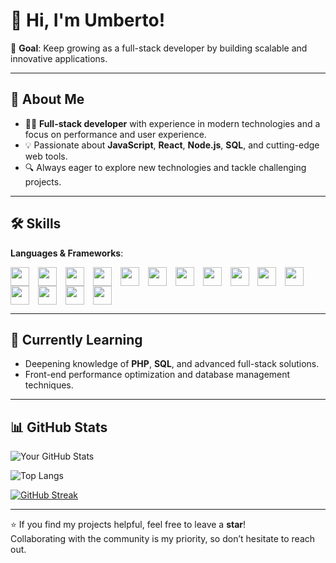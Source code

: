 # 👋 Hi, I'm Umberto!

🎯 **Goal**: Keep growing as a full-stack developer by building scalable and innovative applications.

---

## 🚀 About Me
- 👨‍💻 **Full-stack developer** with experience in modern technologies and a focus on performance and user experience.
- 💡 Passionate about **JavaScript**, **React**, **Node.js**, **SQL**, and cutting-edge web tools.
- 🔍 Always eager to explore new technologies and tackle challenging projects.

---

## 🛠️ Skills
**Languages & Frameworks**:
<div style="display: flex; flex-wrap: wrap;">
  <img src="https://img.shields.io/badge/HTML5-%23E34F26.svg?style=flat&logo=html5&logoColor=white" height="30" style="margin-right: 10px;"/>&nbsp;
  <img src="https://img.shields.io/badge/CSS3-%231572B6.svg?style=flat&logo=css3&logoColor=white" height="30" style="margin-right: 10px;"/>&nbsp;
  <img src="https://img.shields.io/badge/JavaScript-%23F7DF1E.svg?style=flat&logo=javascript&logoColor=black" height="30" style="margin-right: 10px;"/>&nbsp;
  <img src="https://img.shields.io/badge/TypeScript-%23007ACC.svg?style=flat&logo=typescript&logoColor=white" height="30" style="margin-right: 10px;"/>&nbsp;
  <img src="https://img.shields.io/badge/React-%2320232a.svg?style=flat&logo=react&logoColor=%2361DAFB" height="30" style="margin-right: 10px;"/>&nbsp;
  <img src="https://img.shields.io/badge/Node.js-%23339933.svg?style=flat&logo=node.js&logoColor=white" height="30" style="margin-right: 10px;"/>&nbsp;
  <img src="https://img.shields.io/badge/Next.js-%23000000.svg?style=flat&logo=next.js&logoColor=white" height="30" style="margin-right: 10px;"/>&nbsp;
  <img src="https://img.shields.io/badge/Redux-%23593d88.svg?style=flat&logo=redux&logoColor=white" height="30" style="margin-right: 10px;"/>&nbsp;
  <img src="https://img.shields.io/badge/TailwindCSS-%2338B2AC.svg?style=flat&logo=tailwindcss&logoColor=white" height="30" style="margin-right: 10px;"/>&nbsp;
  <img src="https://img.shields.io/badge/Sass-%23CC6699.svg?style=flat&logo=sass&logoColor=white" height="30" style="margin-right: 10px;"/>&nbsp;
  <img src="https://img.shields.io/badge/MongoDB-%2347A248.svg?style=flat&logo=mongodb&logoColor=white" height="30" style="margin-right: 10px;"/>&nbsp;
  <img src="https://img.shields.io/badge/MySQL-%234479A1.svg?style=flat&logo=mysql&logoColor=white" height="30" style="margin-right: 10px;"/>&nbsp;
  <img src="https://img.shields.io/badge/Supabase-%234A61B0.svg?style=flat&logo=supabase&logoColor=white" height="30" style="margin-right: 10px;"/>&nbsp;
  <img src="https://img.shields.io/badge/PHP-%238777BB.svg?style=flat&logo=php&logoColor=white" height="30" style="margin-right: 10px;"/>&nbsp;
  <img src="https://img.shields.io/badge/Java-%23007396.svg?style=flat&logo=java&logoColor=white" height="30"/>
</div>

---

## 🌱 Currently Learning
- Deepening knowledge of **PHP**, **SQL**, and advanced full-stack solutions.
- Front-end performance optimization and database management techniques.

---

## 📊 GitHub Stats

![Your GitHub Stats](https://github-readme-stats.vercel.app/api?username=novellis98&show_icons=true&theme=radical)

![Top Langs](https://github-readme-stats.vercel.app/api/top-langs/?username=novellis98&layout=compact&theme=radical)

[![GitHub Streak](https://github-readme-streak-stats.herokuapp.com/?user=novellis98&theme=radical)](https://git.io/streak-stats)

---

⭐ If you find my projects helpful, feel free to leave a **star**!  
Collaborating with the community is my priority, so don’t hesitate to reach out.
